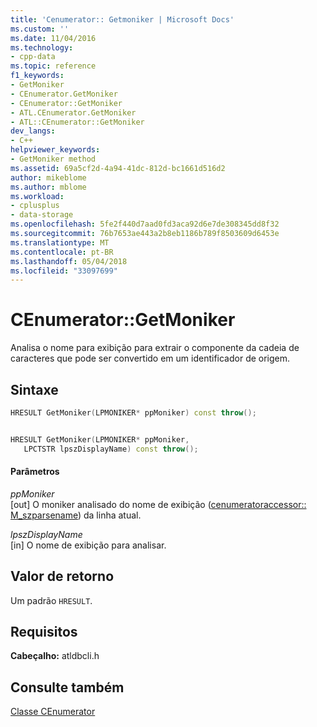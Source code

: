 ```yaml
---
title: 'Cenumerator:: Getmoniker | Microsoft Docs'
ms.custom: ''
ms.date: 11/04/2016
ms.technology:
- cpp-data
ms.topic: reference
f1_keywords:
- GetMoniker
- CEnumerator.GetMoniker
- CEnumerator::GetMoniker
- ATL.CEnumerator.GetMoniker
- ATL::CEnumerator::GetMoniker
dev_langs:
- C++
helpviewer_keywords:
- GetMoniker method
ms.assetid: 69a5cf2d-4a94-41dc-812d-bc1661d516d2
author: mikeblome
ms.author: mblome
ms.workload:
- cplusplus
- data-storage
ms.openlocfilehash: 5fe2f440d7aad0fd3aca92d6e7de308345dd8f32
ms.sourcegitcommit: 76b7653ae443a2b8eb1186b789f8503609d6453e
ms.translationtype: MT
ms.contentlocale: pt-BR
ms.lasthandoff: 05/04/2018
ms.locfileid: "33097699"
---
```

# <a name="cenumeratorgetmoniker"></a>CEnumerator::GetMoniker
Analisa o nome para exibição para extrair o componente da cadeia de caracteres que pode ser convertido em um identificador de origem.  
  
## <a name="syntax"></a>Sintaxe  
  
```cpp
HRESULT GetMoniker(LPMONIKER* ppMoniker) const throw();  


HRESULT GetMoniker(LPMONIKER* ppMoniker,   
   LPCTSTR lpszDisplayName) const throw();  
```  
  
#### <a name="parameters"></a>Parâmetros  
 *ppMoniker*  
 [out] O moniker analisado do nome de exibição ([cenumeratoraccessor:: M_szparsename](../../data/oledb/cenumeratoraccessor-m-szparsename.md)) da linha atual.  
  
 *lpszDisplayName*  
 [in] O nome de exibição para analisar.  
  
## <a name="return-value"></a>Valor de retorno  
 Um padrão `HRESULT`.  
  
## <a name="requirements"></a>Requisitos  
 **Cabeçalho:** atldbcli.h  
  
## <a name="see-also"></a>Consulte também  
 [Classe CEnumerator](../../data/oledb/cenumerator-class.md)
